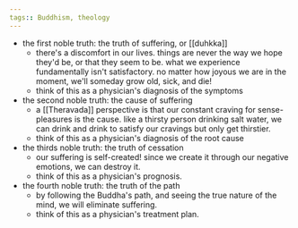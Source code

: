 ```yaml
---
tags:: Buddhism, theology
---
```


- the first noble truth: the truth of suffering, or [[duhkka]]
	- there's a discomfort in our lives. things are never the way we hope they'd be, or that they seem to be. what we experience fundamentally isn't satisfactory. no matter how joyous we are in the moment, we'll someday grow old, sick, and die!
	- think of this as a physician's diagnosis of the symptoms
- the second noble truth: the cause of suffering
	- a [[Theravada]] perspective is that our constant craving for sense-pleasures is the cause. like a thirsty person drinking salt water, we can drink and drink to satisfy our cravings but only get thirstier.
	- think of this as a physician's diagnosis of the root cause
- the thirds noble truth: the truth of cessation
	- our suffering is self-created! since we create it through our negative emotions, we can destroy it.
	- think of this as a physician's prognosis.
- the fourth noble truth: the truth of the path
	- by following the Buddha's path, and seeing the true nature of the mind, we will eliminate suffering.
	- think of this as a physician's treatment plan.